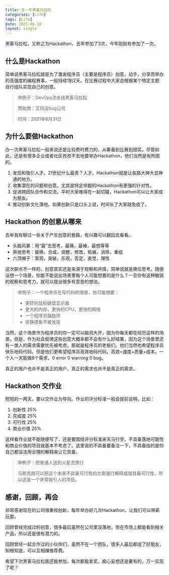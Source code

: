 ```yaml
---
title: 又一年黑客马拉松
categories: [Life]
tags: [Life]
date: 2021-06-10
layout: single
---
```

黑客马拉松，又称之为Hackathon，去年参加了3次，今年刚刚有参加了一次。

## 什么是Hackathon

简单说黑客马拉松就是为了激发程序员（主要是程序员）创意，动手，分享而举办的高强度的编程赛事，一般持续1到2天。在比赛过程中大家会根据某个特定主题自行组队实现自己的创意。

> 举例子：DevOps流水线黑客马拉松
>
> 赞助商：艾玛没bug公司
>
> 时间：2021年6月31日

## 为什么要做Hackathon

办一次黑客马拉松一般来说还是比较费时费力的，从筹备到比赛到颁奖。尽管如此，还是有很多企业或者社区孜孜不去地要举办Hackathon，他们当然是有所图的。

1. 发现和吸引人才。21世纪什么最贵？人才。Hackathon就是让各路大神大显神通的地方。
2. 收集潜在的问题和创意。尤其是特定命题的Hackathon有更强的针对性。
3. 促进跨团队合作和交流。平时大家难得在一起切磋，Hackathon可以让大家成为朋友。
4. 推动创新文化落地。如果创新只是口头上说，时间长了大家就免疫了。

## Hackathon 的创意从哪来

去年我有聊过一些关于产生创意的套路，有兴趣可以翻回去看看。

- 头脑风暴：用“最”去思考，最痛，最棒，最想等等
- 奔驰思考：替换，合成，调整，修改，拓展，消除，重组
- 六顶帽子：客观，突破，乐观，否定，直觉，理性

这次聊点不一样的，创意其实还是来源于观察和共情，简单说就是换位思考。随便设想一个场景，你能不能说出场景里每个人可能想要的是什么？一旦你有这种敏锐的观察和思考力，就可以提出很多有意思的想法。

> 举例子：一个程序员在写代码的场景，他可能想要：
>
> - 更好的鼠标键盘显示器
> - 更大的内存，更快的CPU，更快的网络
> - 一个程序员鼓励师
> - 安静摸鱼不被发现

当然，这个场景作为程序员的你一定可以脑洞大开，因为你每天都在经历这样的场景。但是，作为社会规律这些创意大概率都不会有什么好结果，因为这个场景里还有一类人的需求需要优先被考虑，那就是程序员的老板们。他们当然也希望程序员快乐地码代码，但是他们更希望程序员高效地码代码，高效=速度+质量+成本。一个人一天能做8个需求，0 error 0 warning 0 bug。

真正的用户也许不是真正的用户，真正的需求也许不是真正的需求。

## Hackathon 交作业

短短的一两天，要以交作业为导向。作业的评分标准一般会提前说明，比如：

1. 创新性 25%
2. 完成度 25%
3. 可行性 25%
4. 商业价值 25%

这样看作业就不能随便写了，还是要围绕评分标准来天马行空，不具备落地可能性和商业价值的项目就基本不考虑了。这里说的不具备要备注一下，不具备指的是你自己都没法用合理的解释来让它具备。

> 举例子：把普通人送到火星去旅行
>
> 马斯克就可以把这个本来不具备可行性的方案强行解释成很具备可行性，所以这是一个非常吸引人的项目。

## 感谢，回顾，再会

非常感谢现在的公司很重视创新，每年举办好几次Hackathon，让我们可以带薪玩耍。

回顾曾经完成过的创意，很多最后虽然在公司里没落地，但在市场上都能看到相关产品，所以还是很有潜力的。

回顾曾经一起合作过的小伙伴们，虽然不在一个团队，很多人最后都成了好朋友，知根知底，可以互相赚推荐费。

希望下次黑客马拉松我还能参加，每次都能拿奖，痴心妄想还是要有的，万一实现了呢？